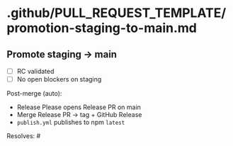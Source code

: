 # .github/PULL_REQUEST_TEMPLATE/promotion-staging-to-main.md

## Promote staging → main

- [ ] RC validated
- [ ] No open blockers on staging

Post-merge (auto):

- Release Please opens Release PR on main
- Merge Release PR → tag + GitHub Release
- `publish.yml` publishes to npm `latest`

Resolves: #
